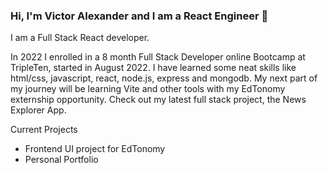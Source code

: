 ### Hi, I'm Victor Alexander and I am a React Engineer 👋

<!--
**VictoryAlexander/VictoryAlexander** is a ✨ _special_ ✨ repository because its `README.md` (this file) appears on your GitHub profile.

Here are some ideas to get you started:

- 🔭 I’m currently working on ...
- 🌱 I’m currently learning ...
- 👯 I’m looking to collaborate on ...
- 🤔 I’m looking for help with ...
- 💬 Ask me about ...
- 📫 How to reach me: ...
- 😄 Pronouns: ...
- ⚡ Fun fact: ...
-->
I am a Full Stack React developer.

In 2022 I enrolled in a 8 month Full Stack Developer online Bootcamp at TripleTen, started in August 2022. I have learned some neat skills like html/css, javascript, react, node.js, express and mongodb. My next part of my journey will be learning Vite and other tools with my EdTonomy externship opportunity. Check out my latest full stack project, the News Explorer App.

Current Projects
* Frontend UI project for EdTonomy
* Personal Portfolio
